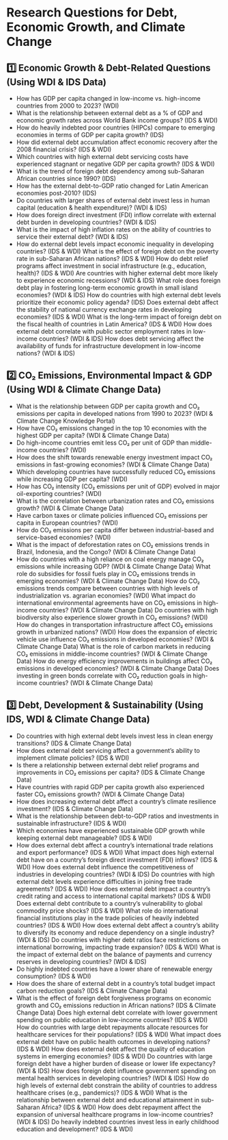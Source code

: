 # Research Questions for Debt, Economic Growth, and Climate Change

## 1️⃣ Economic Growth & Debt-Related Questions (Using WDI & IDS Data)
- How has GDP per capita changed in low-income vs. high-income countries from 2000 to 2023? (WDI)
- What is the relationship between external debt as a % of GDP and economic growth rates across World Bank income groups? (IDS & WDI)
- How do heavily indebted poor countries (HIPCs) compare to emerging economies in terms of GDP per capita growth? (IDS)
- How did external debt accumulation affect economic recovery after the 2008 financial crisis? (IDS & WDI)
- Which countries with high external debt servicing costs have experienced stagnant or negative GDP per capita growth? (IDS & WDI)
- What is the trend of foreign debt dependency among sub-Saharan African countries since 1990? (IDS)
- How has the external debt-to-GDP ratio changed for Latin American economies post-2010? (IDS)
- Do countries with larger shares of external debt invest less in human capital (education & health expenditure)? (WDI & IDS)
- How does foreign direct investment (FDI) inflow correlate with external debt burden in developing countries? (WDI & IDS)
- What is the impact of high inflation rates on the ability of countries to service their external debt? (WDI & IDS)
- How do external debt levels impact economic inequality in developing countries? (IDS & WDI)
What is the effect of foreign debt on the poverty rate in sub-Saharan African nations? (IDS & WDI)
How do debt relief programs affect investment in social infrastructure (e.g., education, health)? (IDS & WDI)
Are countries with higher external debt more likely to experience economic recessions? (WDI & IDS)
What role does foreign debt play in fostering long-term economic growth in small island economies? (WDI & IDS)
How do countries with high external debt levels prioritize their economic policy agenda? (IDS)
Does external debt affect the stability of national currency exchange rates in developing economies? (IDS & WDI)
What is the long-term impact of foreign debt on the fiscal health of countries in Latin America? (IDS & WDI)
How does external debt correlate with public sector employment rates in low-income countries? (WDI & IDS)
How does debt servicing affect the availability of funds for infrastructure development in low-income nations? (WDI & IDS)

## 2️⃣ CO₂ Emissions, Environmental Impact & GDP (Using WDI & Climate Change Data)
- What is the relationship between GDP per capita growth and CO₂ emissions per capita in developed nations from 1990 to 2023? (WDI & Climate Change Knowledge Portal)
- How have CO₂ emissions changed in the top 10 economies with the highest GDP per capita? (WDI & Climate Change Data)
- Do high-income countries emit less CO₂ per unit of GDP than middle-income countries? (WDI)
- How does the shift towards renewable energy investment impact CO₂ emissions in fast-growing economies? (WDI & Climate Change Data)
- Which developing countries have successfully reduced CO₂ emissions while increasing GDP per capita? (WDI)
- How has CO₂ intensity (CO₂ emissions per unit of GDP) evolved in major oil-exporting countries? (WDI)
- What is the correlation between urbanization rates and CO₂ emissions growth? (WDI & Climate Change Data)
- Have carbon taxes or climate policies influenced CO₂ emissions per capita in European countries? (WDI)
- How do CO₂ emissions per capita differ between industrial-based and service-based economies? (WDI)
- What is the impact of deforestation rates on CO₂ emissions trends in Brazil, Indonesia, and the Congo? (WDI & Climate Change Data)
- How do countries with a high reliance on coal energy manage CO₂ emissions while increasing GDP? (WDI & Climate Change Data)
What role do subsidies for fossil fuels play in CO₂ emissions trends in emerging economies? (WDI & Climate Change Data)
How do CO₂ emissions trends compare between countries with high levels of industrialization vs. agrarian economies? (WDI)
What impact do international environmental agreements have on CO₂ emissions in high-income countries? (WDI & Climate Change Data)
Do countries with high biodiversity also experience slower growth in CO₂ emissions? (WDI)
How do changes in transportation infrastructure affect CO₂ emissions growth in urbanized nations? (WDI)
How does the expansion of electric vehicle use influence CO₂ emissions in developed economies? (WDI & Climate Change Data)
What is the role of carbon markets in reducing CO₂ emissions in middle-income countries? (WDI & Climate Change Data)
How do energy efficiency improvements in buildings affect CO₂ emissions in developed economies? (WDI & Climate Change Data)
Does investing in green bonds correlate with CO₂ reduction goals in high-income countries? (WDI & Climate Change Data)

## 3️⃣ Debt, Development & Sustainability (Using IDS, WDI & Climate Change Data)
- Do countries with high external debt levels invest less in clean energy transitions? (IDS & Climate Change Data)
- How does external debt servicing affect a government’s ability to implement climate policies? (IDS & WDI)
- Is there a relationship between external debt relief programs and improvements in CO₂ emissions per capita? (IDS & Climate Change Data)
- Have countries with rapid GDP per capita growth also experienced faster CO₂ emissions growth? (WDI & Climate Change Data)
- How does increasing external debt affect a country’s climate resilience investment? (IDS & Climate Change Data)
- What is the relationship between debt-to-GDP ratios and investments in sustainable infrastructure? (IDS & WDI)
- Which economies have experienced sustainable GDP growth while keeping external debt manageable? (IDS & WDI)
- How does external debt affect a country’s international trade relations and export performance? (IDS & WDI)
What impact does high external debt have on a country’s foreign direct investment (FDI) inflows? (IDS & WDI)
How does external debt influence the competitiveness of industries in developing countries? (WDI & IDS)
Do countries with high external debt levels experience difficulties in joining free trade agreements? (IDS & WDI)
How does external debt impact a country’s credit rating and access to international capital markets? (IDS & WDI)
Does external debt contribute to a country’s vulnerability to global commodity price shocks? (IDS & WDI)
What role do international financial institutions play in the trade policies of heavily indebted countries? (IDS & WDI)
How does external debt affect a country’s ability to diversify its economy and reduce dependency on a single industry? (WDI & IDS)
Do countries with higher debt ratios face restrictions on international borrowing, impacting trade expansion? (IDS & WDI)
What is the impact of external debt on the balance of payments and currency reserves in developing countries? (WDI & IDS)
- Do highly indebted countries have a lower share of renewable energy consumption? (IDS & WDI)
- How does the share of external debt in a country’s total budget impact carbon reduction goals? (IDS & Climate Change Data)
- What is the effect of foreign debt forgiveness programs on economic growth and CO₂ emissions reduction in African nations? (IDS & Climate Change Data)
Does high external debt correlate with lower government spending on public education in low-income countries? (IDS & WDI)
How do countries with large debt repayments allocate resources for healthcare services for their populations? (IDS & WDI)
What impact does external debt have on public health outcomes in developing nations? (IDS & WDI)
How does external debt affect the quality of education systems in emerging economies? (IDS & WDI)
Do countries with large foreign debt have a higher burden of disease or lower life expectancy? (WDI & IDS)
How does foreign debt influence government spending on mental health services in developing countries? (WDI & IDS)
How do high levels of external debt constrain the ability of countries to address healthcare crises (e.g., pandemics)? (IDS & WDI)
What is the relationship between external debt and educational attainment in sub-Saharan Africa? (IDS & WDI)
How does debt repayment affect the expansion of universal healthcare programs in low-income countries? (WDI & IDS)
Do heavily indebted countries invest less in early childhood education and development? (IDS & WDI)
